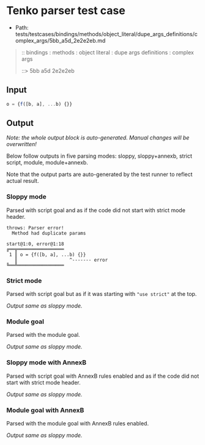 # Tenko parser test case

- Path: tests/testcases/bindings/methods/object_literal/dupe_args_definitions/complex_args/5bb_a5d_2e2e2eb.md

> :: bindings : methods : object literal : dupe args definitions : complex args
>
> ::> 5bb a5d 2e2e2eb

## Input

`````js
o = {f([b, a], ...b) {}}
`````

## Output

_Note: the whole output block is auto-generated. Manual changes will be overwritten!_

Below follow outputs in five parsing modes: sloppy, sloppy+annexb, strict script, module, module+annexb.

Note that the output parts are auto-generated by the test runner to reflect actual result.

### Sloppy mode

Parsed with script goal and as if the code did not start with strict mode header.

`````
throws: Parser error!
  Method had duplicate params

start@1:0, error@1:18
╔══╦═════════════════
 1 ║ o = {f([b, a], ...b) {}}
   ║                   ^------- error
╚══╩═════════════════

`````

### Strict mode

Parsed with script goal but as if it was starting with `"use strict"` at the top.

_Output same as sloppy mode._

### Module goal

Parsed with the module goal.

_Output same as sloppy mode._

### Sloppy mode with AnnexB

Parsed with script goal with AnnexB rules enabled and as if the code did not start with strict mode header.

_Output same as sloppy mode._

### Module goal with AnnexB

Parsed with the module goal with AnnexB rules enabled.

_Output same as sloppy mode._

